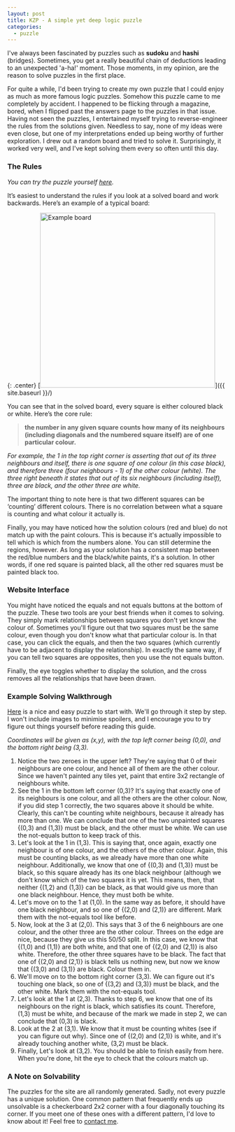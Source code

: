 ```yaml
---
layout: post
title: KZP - A simple yet deep logic puzzle
categories:
  - puzzle
---
```



I've always been fascinated by puzzles such as **sudoku** and **hashi** (bridges). Sometimes, you get a really beautiful chain of deductions leading to an unexpected 'a-ha!' moment. Those moments, in my opinion, are the reason to solve puzzles in the first place. 

For quite a while, I'd been trying to create my own puzzle that I could enjoy as much as more famous logic puzzles. Somehow this puzzle came to me completely by accident. I happened to be flicking through a magazine, bored, when I flipped past the answers page to the puzzles in that issue. Having not seen the puzzles, I entertained myself trying to reverse-engineer the rules from the solutions given. Needless to say, none of my ideas were even close, but one of my interpretations ended up being worthy of further exploration. I drew out a random board and tried to solve it. Surprisingly, it worked very well, and I've kept solving them every so often until this day.

### The Rules
*You can try the puzzle yourself [here](https://shminge.github.io/kzp/).*

It’s easiest to understand the rules if you look at a solved board and work backwards. Here’s an example of a typical board:

{: .center}
[<img src="{{ site.baseurl }}/assets/image/kzpexample.png" alt="Example board" style="width: 400px;"/>]({{ site.baseurl }}/)

You can see that in the solved board, every square is either coloured black or white. Here’s the core rule: 
> **the number in any given square counts how many of its neighbours (including diagonals and the numbered square itself) are of one particular colour.**

*For example, the 1 in the top right corner is asserting that out of its three neighbours and itself, there is one square of one colour (in this case black), and therefore three (four neighbours - 1) of the other colour (white). The three right beneath it states that out of its six neighbours (including itself), three are black, and the other three are white.*

The important thing to note here is that two different squares can be ‘counting’ different colours. There is no correlation between what a square is counting and what colour it actually is.

Finally, you may have noticed how the solution colours (red and blue) do not match up with the paint colours. This is because it's actually impossible to tell which is which from the numbers alone. You can still determine the regions, however. As long as your solution has a consistent map between the red/blue numbers and the black/white paints, it's a solution. In other words, if one red square is painted black, all the other red squares must be painted black too. 

### Website Interface
You might have noticed the equals and not equals buttons at the bottom of the puzzle. These two tools are your best friends when it comes to solving. They simply mark relationships between squares you don't yet know the colour of. Sometimes you'll figure out that two squares must be the same colour, even though you don't know what that particular colour is. In that case, you can click the equals, and then the two squares (which currently have to be adjacent to display the relationship). In exactly the same way, if you can tell two squares are opposites, then you use the not equals button.

Finally, the eye toggles whether to display the solution, and the cross removes all the relationships that have been drawn. 

### Example Solving Walkthrough
[Here](https://shminge.github.io/kzp/?puzzle=16684762) is a nice and easy puzzle to start with. We'll go through it step by step. I won't include images to minimise spoilers, and I encourage you to try figure out things yourself before reading this guide. 

*Coordinates will be given as (x,y), with the top left corner being (0,0), and the bottom right being (3,3).*

1. Notice the two zeroes in the upper left? They're saying that 0 of their neighbours are one colour, and hence all of them are the other colour. Since we haven't painted any tiles yet, paint that entire 3x2 rectangle of neighbours white.
2. See the 1 in the bottom left corner (0,3)? It's saying that exactly one of its neighbours is one colour, and all the others are the other colour. Now, if you did step 1 correctly, the two squares above it should be white. Clearly, this can't be counting white neighbours, because it already has more than one. We can conclude that one of the two unpainted squares {(0,3) and (1,3)} must be black, and the other must be white. We can use the not-equals button to keep track of this.
3. Let's look at the 1 in (1,3). This is saying that, once again, exactly one neighbour is of one colour, and the others of the other colour. Again, this must be counting blacks, as we already have more than one white neighbour. Additionally, we know that one of {(0,3) and (1,3)} must be black, so this square already has its one black neighbour (although we don't know which of the two squares it is yet. This means, then, that neither {(1,2) and (1,3)} can be black, as that would give us more than one black neighbour. Hence, they must both be white.
4. Let's move on to the 1 at (1,0). In the same way as before, it should have one black neighbour, and so one of {(2,0) and (2,1)} are different. Mark them with the not-equals tool like before.
5. Now, look at the 3 at (2,0). This says that 3 of the 6 neighbours are one colour, and the other three are the other colour. Threes on the edge are nice, because they give us this 50/50 split. In this case, we know that {(1,0) and (1,1)} are both white, and that one of {(2,0) and (2,1)} is also white. Therefore, the other three squares have to be black. The fact that one of {(2,0) and (2,1)} is black tells us nothing new, but now we know that {(3,0) and (3,1)} are black. Colour them in.
6. We'll move on to the bottom right corner (3,3). We can figure out it's touching one black, so one of {(3,2) and (3,3)} must be black, and the other white. Mark them with the not-equals tool.
7. Let's look at the 1 at (2,3). Thanks to step 6, we know that one of its neighbours on the right is black, which satisfies its count. Therefore, (1,3) must be white, and because of the mark we made in step 2, we can conclude that (0,3) is black.
8. Look at the 2 at (3,1). We know that it must be counting whites (see if you can figure out why). Since one of {(2,0) and (2,1)} is white, and it's already touching another white, (3,2) must be black.
9. Finally, Let's look at (3,2). You should be able to finish easily from here. When you're done, hit the eye to check that the colours match up.

### A Note on Solvability
The puzzles for the site are all randomly generated. Sadly, not every puzzle has a unique solution. One common pattern that frequently ends up unsolvable is a checkerboard 2x2 corner with a four diagonally touching its corner. If you meet one of these ones with a different pattern, I'd love to know about it! Feel free to [contact me](/about).
